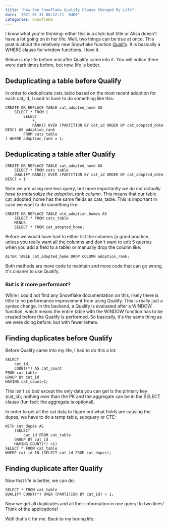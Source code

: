 ```yaml
---
title: "How the Snowflake Qualify Clause Changed My Life"
date: '2021-01-31 00:12:11 -0400'
categories: Snowflake
---
```


I know what you're thinking: either this is a click-bait title or Alisa doesn't have a lot going on in her life. Well, two things can be true at once. This post is about the relatively new Snowflake function [Qualify](https://docs.snowflake.com/en/sql-reference/constructs/qualify.html). It is basically a WHERE clause for window functions. I love it.

Below is my life before and after Qualify came into it. You will notice there were dark times before, but now, life is better.

## Deduplicating a table before Qualify

In order to deduplicate cats_table based on the most recent adoption for each cat_id, I used to have to do something like this:

```
CREATE OR REPLACE TABLE cat_adopted_home AS
    SELECT * FROM (
        SELECT 
            *,
            RANK() OVER (PARTITION BY cat_id ORDER BY cat_adopted_date DESC) AS adoption_rank
        FROM cats_table
) WHERE adoption_rank = 1;
```

## Deduplicating a table after Qualify

```
CREATE OR REPLACE TABLE cat_adopted_home AS
    SELECT * FROM cats_table
    QUALIFY RANK() OVER (PARTITION BY cat_id ORDER BY cat_adopted_date DESC) = 1
```

Note we are using one less query, but more importantly *we do not actually have to materialize the adoption_rank column*. This means that our table cat_adopted_home has the same fields as cats_table. This is important in case we want to do something like:

```
CREATE OR REPLACE TABLE old_adoption_homes AS
    SELECT * FROM cats_table
    MINUS 
    SELECT * FROM cat_adopted_home;
```
Before we would have had to either list the columns (a good practice, unless you really want all the columns and don't want to edit 5 queries when you add a field to a table) or manually drop the column like:

`ALTER TABLE cat_adopted_home DROP COLUMN adoption_rank;`

Both methods are more code to maintain and more code that can go wrong. It's cleaner to use Qualify. 

### But is it more performant?

While I could not find any Snowflake documentation on this, likely there is little to no performance improvement from using Qualify. This is really just a syntax change. In the backend, a Qualify is evaluated after a WINDOW function, which means the entire table with the WINDOW function has to be created before the Qualify is performed. So basically, it's the same thing as we were doing before, but with fewer letters.

## Finding duplicates before Qualify

Before Qualify came into my life, I had to do this a lot:

```
SELECT 
    cat_id,
    COUNT(*) AS cat_count 
FROM cat_table
GROUP BY cat_id
HAVING cat_count>1;

```

This isn't so bad except the only data you can get is the primary key (cat_id); nothing over than the PK and the aggregate can be in the SELECT clause (fun fact: the aggregate is optional).

In order to get all the cat data to figure out what fields are causing the dupes, we have to do a temp table, subquery or CTE:

```
WITH cat_dupes AS 
    (SELECT 
        cat_id FROM cat_table
    GROUP BY cat_id
    HAVING COUNT(*) >1)
SELECT * FROM cat_table
WHERE cat_id IN (SELECT cat_id FROM cat_dupes);
```

## Finding duplicate after Qualify

Now that life is better, we can do:

```
SELECT * FROM cat_table
QUALIFY COUNT(*) OVER (PARTITION BY cat_id) > 1;

```

Now we get all duplicates and all their information in one query! In two lines! Think of the applications!

Well that's it for me. Back to my boring life.
